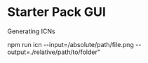 # Starter Pack GUI

Generating ICNs

npm run icn --input=/absolute/path/file.png --output=./relative/path/to/folder"
